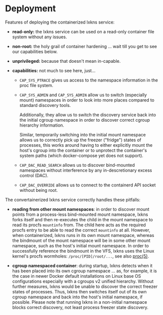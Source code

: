 # Deployment

Features of deploying the containerized lxkns service:

- **read-only:** the lxkns service can be used on a read-only container file
  system without any issues.

- **non-root:** the holy grail of container hardening … wait till you get to
  see our capabilities below.

- **unprivileged:** because that doesn't mean in-capable.

- **capabilities:** not much to see here, just…
  - `CAP_SYS_PTRACE` gives us access to the namespace information in the proc
    file system.
  - `CAP_SYS_ADMIN` and `CAP_SYS_ADMIN` allow us to switch (especially mount)
    namespaces in order to look into more places compared to standard discovery
    tools.
    
    Additionally, they allow us to switch the discovery service back into the
    initial cgroup namespace in order to discover correct cgroup hierarchy
    information.
    
    Similar, temporarily switching into the initial mount namespace allows us to
    correctly pick up the freezer ("fridge") states of processes, this works
    around having to either explicitly mount the host's cgroup into the
    container or to unprotect the container's system paths (which docker-compose
    yet does not support).
  - `CAP_DAC_READ_SEARCH` allows us to discover bind-mounted namespaces without
    interference by any in-descretionary excess control (DAC).
  - `CAP_DAC_OVERRIDE` allows us to connect to the containerd API socket without
    being root.

The convertainerized lxkns service correctly handles these pitfalls:

- **reading from other mount namespaces**: in order to discover mount points
  from a process-less bind-mounted mount namespace, lxkns forks itself and then
  re-executes the child in the mount namespace to read its procfs `mountinfo`
  from. The child here acts as the required procfs entry to be able to read the
  correct `mountinfo` at all. However, when containerized, lxkns runs in its own
  mount namespace, whereas the bindmount of the mount namespace will be in some
  other mount namespace, such as the host's initial mount namespace. In order to
  successfully reference the bindmount in the VFS, lxkns uses the Linux kernel's
  procfs wormholes: `/proc/[PID]/root/...`, see also
  [proc(5)](https://man7.org/linux/man-pages/man5/proc.5.html).

- **cgroup namespaced container**: during startup, lxkns detects when it has
  been placed into its own cgroup namespace ... as, for example, it is the case
  in newer Docker default installations on Linux base OS configurations
  especially with a cgroups v2 unified hierarchy. Without further measures, lxkns would be unable to discover the correct freezer states of processes. Thus, lxkns then switches itself out of its own cgroup namespace and back into the host's initial namespace, if possible. Please note that running lxkns in a non-initial namespace blocks correct discovery, not least process freezer state discovery.
